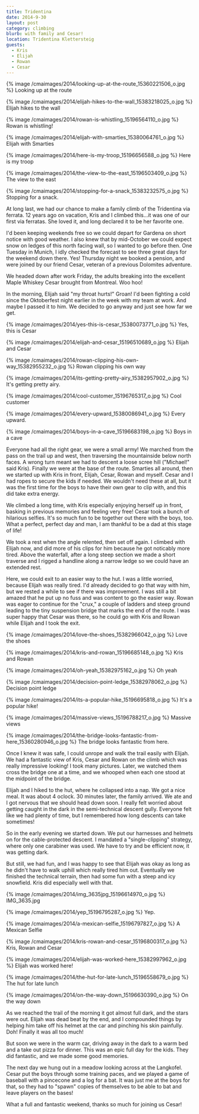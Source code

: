 ```yaml
---
title: Tridentina
date: 2014-9-30
layout: post
category: climbing
blurb: with family and Cesar!
location: Tridentina Klettersteig
guests:
  - Kris
  - Elijah
  - Rowan
  - Cesar
---
```


{% image /cmaimages/2014/looking-up-at-the-route_15360221506_o.jpg %}
Looking up at the route



{% image /cmaimages/2014/elijah-hikes-to-the-wall_15383218025_o.jpg %}
Elijah hikes to the wall



{% image /cmaimages/2014/rowan-is-whistling_15196564110_o.jpg %}
Rowan is whistling!



{% image /cmaimages/2014/elijah-with-smarties_15380064761_o.jpg %}
Elijah with Smarties



{% image /cmaimages/2014/here-is-my-troop_15196656588_o.jpg %}
Here is my troop



{% image /cmaimages/2014/the-view-to-the-east_15196503409_o.jpg %}
The view to the east



{% image /cmaimages/2014/stopping-for-a-snack_15383232575_o.jpg %}
Stopping for a snack.



At long last, we had our chance to make a family climb of the Tridentina via
ferrata. 12 years ago on vacation, Kris and I climbed this...it was one of our
first via ferratas. She loved it, and long declared it to be her favorite one.

I'd been keeping weekends free so we could depart for Gardena on short notice
with good weather. I also knew that by mid-October we could expect snow on
ledges of this north facing wall, so I wanted to go before then. One Tuesday in
Munich, I idly checked the forecast to see three great days for the weekend down
there. Yes! Thursday night we booked a pension, and were joined by our friend
Cesar, veteran of a previous Dolomites adventure.

We headed down after work Friday, the adults breaking into the excellent Maple
Whiskey Cesar brought from Montreal. Woo hoo!

In the morning, Elijah said "my throat hurts!" Groan! I'd been fighting a cold
since the Oktoberfest night earlier in the week with my team at work. And maybe
I passed it to him. We decided to go anyway and just see how far we get.

{% image /cmaimages/2014/yes-this-is-cesar_15380073771_o.jpg %}
Yes, this is Cesar



{% image /cmaimages/2014/elijah-and-cesar_15196510689_o.jpg %}
Elijah and Cesar



{% image /cmaimages/2014/rowan-clipping-his-own-way_15382955232_o.jpg %}
Rowan clipping his own way



{% image /cmaimages/2014/its-getting-pretty-airy_15382957902_o.jpg %}
It's getting pretty airy.



{% image /cmaimages/2014/cool-customer_15196765317_o.jpg %}
Cool customer



{% image /cmaimages/2014/every-upward_15380086941_o.jpg %}
Every upward.



{% image /cmaimages/2014/boys-in-a-cave_15196683198_o.jpg %}
Boys in a cave



Everyone had all the right gear, we were a small army! We marched from the pass
on the trail up and west, then traversing the mountainside below north faces. A
wrong turn meant we had to descent a loose scree hill ("Michael!" said
Kris). Finally we were at the base of the route. Smarties all around, then we
started up with Kris in front, Elijah, Cesar, Rowan and myself. Cesar and I had
ropes to secure the kids if needed. We wouldn't need these at all, but it was
the first time for the boys to have their own gear to clip with, and this did
take extra energy.

We climbed a long time, with Kris especially enjoying herself up in front,
basking in previous memories and feeling very free! Cesar took a bunch of
hilarious selfies. It's so much fun to be together out there with the boys,
too. What a perfect, perfect day and man, I am thankful to be a dad at this
stage of life!

We took a rest when the angle relented, then set off again. I climbed with
Elijah now, and did more of his clips for him because he got noticably more
tired. Above the waterfall, after a long steep section we made a short traverse
and I rigged a handline along a narrow ledge so we could have an extended rest.

Here, we could exit to an easier way to the hut. I was a little worried, because
Elijah was really tired. I'd already decided to go that way with him, but we
rested a while to see if there was improvement. I was still a bit amazed that he
put up no fuss and was content to go the easier way. Rowan was eager to continue
for the "crux," a couple of ladders and steep ground leading to the tiny
suspension bridge that marks the end of the route. I was super happy that Cesar
was there, so he could go with Kris and Rowan while Elijah and I took the exit.

{% image /cmaimages/2014/love-the-shoes_15382966042_o.jpg %}
Love the shoes



{% image /cmaimages/2014/kris-and-rowan_15196685148_o.jpg %}
Kris and Rowan



{% image /cmaimages/2014/oh-yeah_15382975162_o.jpg %}
Oh yeah



{% image /cmaimages/2014/decision-point-ledge_15382978062_o.jpg %}
Decision point ledge



{% image /cmaimages/2014/its-a-popular-hike_15196695818_o.jpg %}
It's a popular hike!



{% image /cmaimages/2014/massive-views_15196788217_o.jpg %}
Massive views



{% image /cmaimages/2014/the-bridge-looks-fantastic-from-here_15360280946_o.jpg %}
The bridge looks fantastic from here.



Once I knew it was safe, I could unrope and walk the trail easily with
Elijah. We had a fantastic view of Kris, Cesar and Rowan on the climb which was
really impressive looking! I took many pictures. Later, we watched them cross
the bridge one at a time, and we whooped when each one stood at the midpoint of
the bridge.

Elijah and I hiked to the hut, where he collapsed into a nap. We got a nice
meal. It was about 4 oclock. 30 minutes later, the family arrived. We ate and I
got nervous that we should head down soon. I really felt worried about getting
caught in the dark in the semi-technical descent gully. Everyone felt like we
had plenty of time, but I remembered how long descents can take sometimes!

So in the early evening we started down. We put our harnesses and helmets on for
the cable-protected descent. I mandated a "single-clipping" strategy, where only
one carabiner was used. We have to try and be efficient now, it was getting
dark.

But still, we had fun, and I was happy to see that Elijah was okay as long as he
didn't have to walk uphill which really tired him out. Eventually we finished
the technical terrain, then had some fun with a steep and icy snowfield. Kris
did especially well with that.

{% image /cmaimages/2014/img_3635jpg_15196614970_o.jpg %}
IMG_3635.jpg



{% image /cmaimages/2014/yep_15196795287_o.jpg %}
Yep.



{% image /cmaimages/2014/a-mexican-selfie_15196797827_o.jpg %}
A Mexican Selfie



{% image /cmaimages/2014/kris-rowan-and-cesar_15196800317_o.jpg %}
Kris, Rowan and Cesar



{% image /cmaimages/2014/elijah-was-worked-here_15382997962_o.jpg %}
Elijah was worked here!



{% image /cmaimages/2014/the-hut-for-late-lunch_15196558679_o.jpg %}
The hut for late lunch



{% image /cmaimages/2014/on-the-way-down_15196630390_o.jpg %}
On the way down



As we reached the trail of the morning it got almost full dark, and the stars
were out. Elijah was dead beat by the end, and I compounded things by helping
him take off his helmet at the car and pinching his skin painfully. Doh! Finally
it was all too much!

But soon we were in the warm car, driving away in the dark to a warm bed and a
take out pizza for dinner. This was an epic full day for the kids. They did
fantastic, and we made some good memories.

The next day we hung out in a meadow looking across at the Langkofel. Cesar put
the boys through some training paces, and we played a game of baseball with a
pincecone and a log for a bat. It was just me at the boys for that, so they had
to "spawn" copies of themselves to be able to bat and leave players on the
bases!

What a full and fantastic weekend, thanks so much for joining us Cesar!



